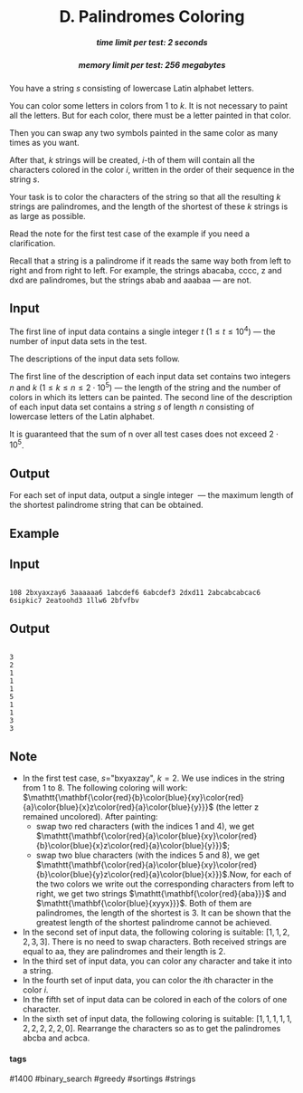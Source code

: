 <h1 style='text-align: center;'> D. Palindromes Coloring</h1>

<h5 style='text-align: center;'>time limit per test: 2 seconds</h5>
<h5 style='text-align: center;'>memory limit per test: 256 megabytes</h5>

You have a string $s$ consisting of lowercase Latin alphabet letters. 

You can color some letters in colors from $1$ to $k$. It is not necessary to paint all the letters. But for each color, there must be a letter painted in that color.

Then you can swap any two symbols painted in the same color as many times as you want. 

After that, $k$ strings will be created, $i$-th of them will contain all the characters colored in the color $i$, written in the order of their sequence in the string $s$.

Your task is to color the characters of the string so that all the resulting $k$ strings are palindromes, and the length of the shortest of these $k$ strings is as large as possible.

Read the note for the first test case of the example if you need a clarification.

Recall that a string is a palindrome if it reads the same way both from left to right and from right to left. For example, the strings abacaba, cccc, z and dxd are palindromes, but the strings abab and aaabaa — are not.

## Input

The first line of input data contains a single integer $t$ ($1 \le t \le 10^4$) — the number of input data sets in the test. 

The descriptions of the input data sets follow.

The first line of the description of each input data set contains two integers $n$ and $k$ ($1 \le k \le n \le 2 \cdot 10^5$) — the length of the string and the number of colors in which its letters can be painted. The second line of the description of each input data set contains a string $s$ of length $n$ consisting of lowercase letters of the Latin alphabet.

It is guaranteed that the sum of n over all test cases does not exceed $2 \cdot 10^5$.

## Output

For each set of input data, output a single integer  — the maximum length of the shortest palindrome string that can be obtained.

## Example

## Input


```

108 2bxyaxzay6 3aaaaaa6 1abcdef6 6abcdef3 2dxd11 2abcabcabcac6 6sipkic7 2eatoohd3 1llw6 2bfvfbv
```
## Output


```

3
2
1
1
1
5
1
1
3
3

```
## Note

* In the first test case, $s$="bxyaxzay", $k=2$. We use indices in the string from $1$ to $8$. The following coloring will work: $\mathtt{\mathbf{\color{red}{b}\color{blue}{xy}\color{red}{a}\color{blue}{x}z\color{red}{a}\color{blue}{y}}}$ (the letter z remained uncolored). After painting:
	+ swap two red characters (with the indices $1$ and $4$), we get $\mathtt{\mathbf{\color{red}{a}\color{blue}{xy}\color{red}{b}\color{blue}{x}z\color{red}{a}\color{blue}{y}}}$;
	+ swap two blue characters (with the indices $5$ and $8$), we get $\mathtt{\mathbf{\color{red}{a}\color{blue}{xy}\color{red}{b}\color{blue}{y}z\color{red}{a}\color{blue}{x}}}$.Now, for each of the two colors we write out the corresponding characters from left to right, we get two strings $\mathtt{\mathbf{\color{red}{aba}}}$ and $\mathtt{\mathbf{\color{blue}{xyyx}}}$. Both of them are palindromes, the length of the shortest is $3$. It can be shown that the greatest length of the shortest palindrome cannot be achieved.
* In the second set of input data, the following coloring is suitable: $[1, 1, 2, 2, 3, 3]$. There is no need to swap characters. Both received strings are equal to aa, they are palindromes and their length is $2$.
* In the third set of input data, you can color any character and take it into a string.
* In the fourth set of input data, you can color the $i$th character in the color $i$.
* In the fifth set of input data can be colored in each of the colors of one character.
* In the sixth set of input data, the following coloring is suitable: $[1, 1, 1, 1, 1, 2, 2, 2, 2, 2, 0]$. Rearrange the characters so as to get the palindromes abcba and acbca.


#### tags 

#1400 #binary_search #greedy #sortings #strings 